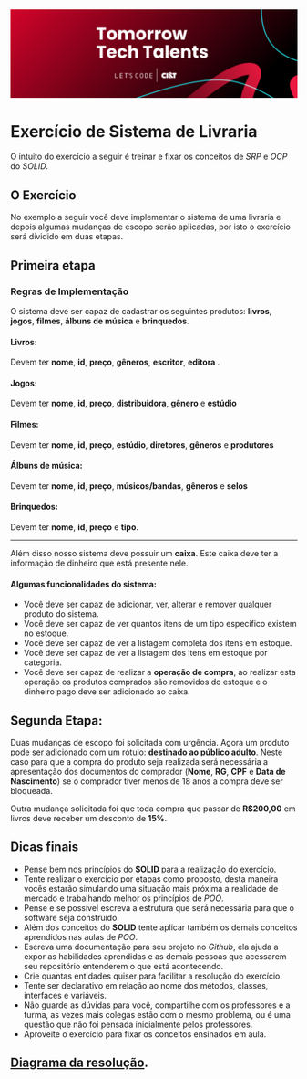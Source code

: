<img alt="logo Tomorrow Tech Talents" src="https://github.com/joaomhernandes/TomorrowTechTalents/blob/main/assets/TomorrowTechTalentsLogo.svg" style="width: 300%, height: auto, margin-left: auto, margin-left: auto" />

# Exercício de Sistema de Livraria
O intuito do exercício a seguir é treinar e fixar os conceitos de *SRP* e *OCP* do *SOLID*.

## O Exercício
No exemplo a seguir você deve implementar o sistema de uma livraria e depois algumas mudanças de escopo serão aplicadas, por isto o exercício será dividido em duas etapas.

## Primeira etapa

### Regras de Implementação
O sistema deve ser capaz de cadastrar os seguintes produtos: **livros**, **jogos**, **filmes**, **álbuns de música** e **brinquedos**.

#### Livros:
Devem ter **nome**, **id**, **preço**, **gêneros**, **escritor**, **editora** .

#### Jogos:
Devem ter **nome**, **id**, **preço**, **distribuidora**, **gênero** e **estúdio**

#### Filmes:
Devem ter **nome**, **id**, **preço**, **estúdio**, **diretores**, **gêneros** e **produtores**

#### Álbuns de música:
Devem ter **nome**, **id**, **preço**, **músicos/bandas**, **gêneros** e **selos**

#### Brinquedos:
Devem ter **nome**, **id**, **preço** e **tipo**.
<hr />

Além disso nosso sistema deve possuir um **caixa**. Este caixa deve ter a informação de dinheiro que está presente nele.

#### Algumas funcionalidades do sistema:

- Você deve ser capaz de adicionar, ver, alterar e remover qualquer produto do sistema.
- Você deve ser capaz de ver quantos itens de um tipo específico existem no estoque.
- Você deve ser capaz de ver a listagem completa dos itens em estoque.
- Você deve ser capaz de ver a listagem dos itens em estoque por categoria.
- Você deve ser capaz de realizar a **operação de compra**, ao realizar esta operação os produtos comprados são removidos do estoque e o dinheiro pago deve ser adicionado ao caixa.

## Segunda Etapa:

Duas mudanças de escopo foi solicitada com urgência. Agora um produto pode ser adicionado com um rótulo: **destinado ao público adulto**. Neste caso para que a compra do produto seja realizada será necessária a apresentação dos documentos do comprador (**Nome**, **RG**, **CPF** e **Data de Nascimento**) se o comprador tiver menos de 18 anos a compra deve ser bloqueada.

Outra mudança solicitada foi que toda compra que passar de **R$200,00** em livros deve receber um desconto de **15%**.

## Dicas finais

- Pense bem nos princípios do **SOLID** para a realização do exercício.
- Tente realizar o exercício por etapas como proposto, desta maneira vocês estarão simulando uma situação mais próxima a realidade de mercado e trabalhando melhor os princípios de *POO*.
- Pense e se possível escreva a estrutura que será necessária para que o software seja construído.
- Além dos conceitos do **SOLID** tente aplicar também os demais conceitos aprendidos nas aulas de *POO*.
- Escreva uma documentação para seu projeto no *Github*, ela ajuda a expor as habilidades aprendidas e as demais pessoas que acessarem seu repositório entenderem o que está acontecendo.
- Crie quantas entidades quiser para facilitar a resolução do exercício.
- Tente ser declarativo em relação ao nome dos métodos, classes, interfaces e variáveis.
- Não guarde as dúvidas para você, compartilhe com os professores e a turma, as vezes mais colegas estão com o mesmo problema, ou é uma questão que não foi pensada inicialmente pelos professores.
- Aproveite o exercício para fixar os conceitos ensinados em aula.

## [Diagrama da resolução](https://lucid.app/lucidspark/8de75d29-875e-45c2-9b93-e94caa18c78b/edit?invitationId=inv_a6777fc5-c78f-43f5-99b0-afc10ef77ab9#).
